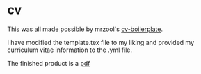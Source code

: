 # cv

This was all made possible by mrzool's [cv-boilerplate](https://github.com/mrzool/cv-boilerplate).

I have modified the template.tex file to my liking and provided my curriculum vitae information to the .yml file.  

The finished product is a [pdf](output.pdf)
